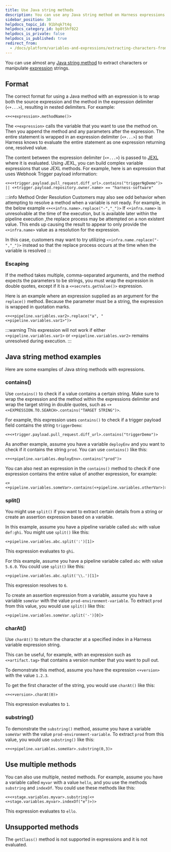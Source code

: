 ```yaml
---
title: Use Java string methods
description: You can use any Java string method on Harness expressions.
sidebar_position: 30
helpdocs_topic_id: 91bhqk7t4q
helpdocs_category_id: bp8t5hf922
helpdocs_is_private: false
helpdocs_is_published: true
redirect_from:
  - /docs/platform/variables-and-expressions/extracting-characters-from-harness-variable-expressions
---
```


You can use almost any [Java string method](https://docs.oracle.com/javase/8/docs/api/java/lang/String.html#method.summary) to extract characters or manipulate [expression](./harness-variables.md) strings.

## Format

The correct format for using a Java method with an expression is to wrap both the source expression and the method in the expression delimiter (`<+...>`), resulting in nested delimiters. For example:

```
<+<+expression>.methodName()>
```

The `<+expression>` calls the variable that you want to use the method on. Then you append the method and any parameters after the expression. The entire statement is wrapped in an expression delimiter (`<+...>`) so that Harness knows to evaluate the entire statement as one expression returning one, resolved value.

The content between the expression delimiter (`<+...>`) is passed to [JEXL](http://commons.apache.org/proper/commons-jexl/) where it is evaluated. Using JEXL, you can build complex variable expressions that use JEXL methods. For example, here is an expression that uses Webhook Trigger payload information:

```
<+<+trigger.payload.pull_request.diff_url>.contains("triggerNgDemo")> || <+trigger.payload.repository.owner.name> == "harness-software"
```
:::info Method Order Resolution
Customers may also see odd behavior when attempting to resolve a method when a variable is not ready.
For example, in the below example
`<+<+infra.name>.replace("-","_")>`
If `<+infra.name>` is unresolvable at the time of the execution, but is available later within the pipeline execution ,the replace process may be attempted on a non existent value.  This ends up causing the result to appear to only provide the `<+infra.name>` value as a resolution for the expression.

In this case, customers may want to try utilizing `<+infra.name.replace("-","_")>` instead so that the replace process occurs at the time when the variable is resolved
:::

### Escaping

If the method takes multiple, comma-separated arguments, and the method expects the parameters to be strings, you must wrap the expression in double quotes, except if it is a `<+secrets.getValue()>` expression.

Here is an example where an expression supplied as an argument for the `replace()` method. Because the parameter must be a string, the expression is wrapped in quotation marks.

```
<+<+pipeline.variables.var2>.replace("a", "<+pipeline.variables.var1>")>
```
:::warning
This expression will not work if either `<+pipeline.variables.var1>` or `<+pipeline.variables.var2>` remains unresolved during execution.
:::

## Java string method examples

Here are some examples of Java string methods with expressions.

### contains()

Use `contains()` to check if a value contains a certain string. Make sure to wrap the expression and the method within the expressions delimiter and wrap the target string in double quotes, such as `<+<+EXPRESSION.TO.SEARCH>.contains("TARGET STRING")>`.

For example, this expression uses `contains()` to check if a trigger payload field contains the string `triggerDemo`:

```
<+<+trigger.payload.pull_request.diff_url>.contains("triggerDemo")>
```

As another example, assume you have a variable `deployEnv` and you want to check if it contains the string `prod`. You can use `contains()` like this:

```
<+<+pipeline.variables.deployEnv>.contains("prod")>
```

You can also nest an expression in the `contains()` method to check if one expression contains the entire value of another expression, for example:

```
<+<+pipeline.variables.someVar>.contains(<+pipeline.variables.otherVar>)>
```

### split()

You might use `split()` if you want to extract certain details from a string or create an assertion expression based on a variable.

In this example, assume you have a pipeline variable called `abc` with value `def:ghi`. You might use `split()` like this:

```
<+pipeline.variables.abc.split(':')[1]>
```

This expression evaluates to `ghi`.

For this example, assume you have a pipeline variable called `abc` with value `5.6.0`. You could use `split()` like this:

```
<+pipeline.variables.abc.split('\\.')[1]>
```

This expression resolves to `6`.

To create an assertion expression from a variable, assume you have a variable `someVar` with the value `prod-environment-variable`. To extract `prod` from this value, you would use `split()` like this:

```
<+pipeline.variables.someVar.split('-')[0]>
```

### charAt()

Use `charAt()` to return the character at a specified index in a Harness variable expression string.

This can be useful, for example, with an expression such as `<+artifact.tag>` that contains a version number that you want to pull out.

To demonstrate this method, assume you have the expression `<+version>` with the value `1.2.3`.

To get the first character of the string, you would use `charAt()` like this:

```
<+<+version>.charAt(0)>
```

This expression evaluates to `1`.

### substring()

To demonstrate the `substring()` method, assume you have a variable `someVar` with the value `prod-environment-variable`. To extract `prod` from this value, you would use `substring()` like this:

```
<+<+pipeline.variables.someVar>.substring(0,3)>
```

## Use multiple methods

You can also use multiple, nested methods. For example, assume you have a variable called `myvar` with a value `hello`, and you use the methods `substring` and `indexOf`. You could use these methods like this:

```
<+<+stage.variables.myvar>.substring(<+<+stage.variables.myvar>.indexOf("e")>)>
```

This expression evaluates to `ello`.

## Unsupported methods

The `getClass()` method is not supported in expressions and it is not evaluated.
